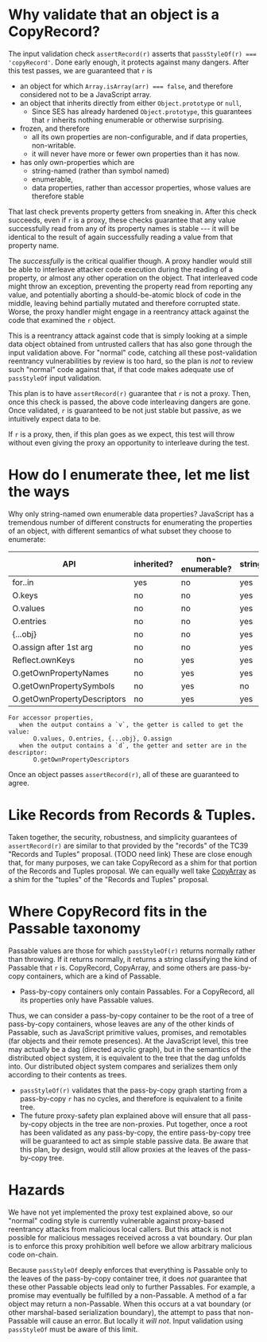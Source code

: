 # Why validate that an object is a CopyRecord?

The input validation check `assertRecord(r)` asserts that `passStyleOf(r) === 'copyRecord'`. Done early enough, it protects against many dangers. After this test passes, we are guaranteed that `r` is
   * an object for which `Array.isArray(arr) === false`, and therefore considered not to be a JavaScript array.
   * an object that inherits directly from either `Object.prototype` or `null`,
      * Since SES has already hardened `Object.prototype`, this guarantees that `r` inherits nothing enumerable or otherwise surprising.
   * frozen, and therefore
      * all its own properties are non-configurable, and if data properties, non-writable.
      * it will never have more or fewer own properties than it has now.
   * has only own-properties which are
      * string-named (rather than symbol named)
      * enumerable,
      * data properties, rather than accessor properties, whose values are therefore stable

That last check prevents property getters from sneaking in. After this check succeeds, even if `r` is a proxy, these checks guarantee that any value successfully read from any of its property names is stable --- it will be identical to the result of again successfully reading a value from that property name.

The *successfully* is the critical qualifier though. A proxy handler would still be able to interleave attacker code execution during the reading of a property, or almost any other operation on the object. That interleaved code might throw an exception, preventing the property read from reporting any value, and potentially aborting a should-be-atomic block of code in the middle, leaving behind partially mutated and therefore corrupted state. Worse, the proxy handler might engage in a reentrancy attack against the code that examined the `r` object.

This is a reentrancy attack against code that is simply looking at a simple data object obtained from untrusted callers that has also gone through the input validation above. For "normal" code, catching all these post-validation reentrancy vulnerabilities by review is too hard, so the plan is *not* to review such "normal" code against that, if that code makes adequate use of `passStyleOf` input validation.

This plan is to have `assertRecord(r)` guarantee that `r` is not a proxy. Then, once this check is passed, the above code interleaving dangers are gone. Once validated, `r` is guaranteed to be not just stable but passive, as we intuitively expect data to be.

If `r` is a proxy, then, if this plan goes as we expect, this test will throw without even giving the proxy an opportunity to interleave during the test.

# How do I enumerate thee, let me list the ways

Why only string-named own enumerable data properties? JavaScript has a tremendous number of different constructs for enumerating the properties of an object, with different semantics of what subset they choose to enumerate:

| API                         | inherited?  | non-enumerable? | strings? | symbols? | output    |
| --------------------------- | ----------- | --------------- | -------- | -------- | --------- |
| for..in                     | yes         | no              | yes      | no       | k*        |
| O.keys                      | no          | no              | yes      | no       | [k,*]     |
| O.values                    | no          | no              | yes      | no       | [v,*]     |
| O.entries                   | no          | no              | yes      | no       | [[k,v],*] |
| {...obj}                    | no          | no              | yes      | yes      | {k:v,*}   |
| O.assign after 1st arg      | no          | no              | yes      | yes      | {k:v,*}   |
| Reflect.ownKeys             | no          | yes             | yes      | yes      | [k,*]     |
| O.getOwnPropertyNames       | no          | yes             | yes      | no       | [k,*]     |
| O.getOwnPropertySymbols     | no          | yes             | no       | yes      | [k,*]     |
| O.getOwnPropertyDescriptors | no          | yes             | yes      | yes      | {k:d,*}   |

    For accessor properties,
       when the output contains a `v`, the getter is called to get the value:
           O.values, O.entries, {...obj}, O.assign
       when the output contains a `d`, the getter and setter are in the descriptor:
           O.getOwnPropertyDescriptors

Once an object passes `assertRecord(r)`, all of these are guaranteed to agree.

# Like Records from Records & Tuples.

Taken together, the security, robustness, and simplicity guarantees of `assertRecord(r)` are similar to that provided by the "records" of the TC39 "Records and Tuples" proposal. (TODO need link) These are close enough that, for many purposes, we can take CopyRecord as a shim for that portion of the Records and Tuples proposal. We can equally well take [CopyArray](./copyArray-guarantees.md) as a shim for the "tuples" of the "Records and Tuples" proposal.

# Where CopyRecord fits in the Passable taxonomy

Passable values are those for which `passStyleOf(r)` returns normally rather than throwing. If it returns normally, it returns a string classifying the kind of Passable that `r` is. CopyRecord, CopyArray, and some others are pass-by-copy containers, which are a kind of Passable.
* Pass-by-copy containers only contain Passables. For a CopyRecord, all its properties only have Passable values.

Thus, we can consider a pass-by-copy container to be the root of a tree of pass-by-copy containers, whose leaves are any of the other kinds of Passable, such as JavaScript primitive values, promises, and remotables (far objects and their remote presences). At the JavaScript level, this tree may actually be a dag (directed acyclic graph), but in the semantics of the distributed object system, it is equivalent to the tree that the dag unfolds into. Our distributed object system compares and serializes them only according to their contents as trees.
* `passStyleOf(r)` validates that the pass-by-copy graph starting from a pass-by-copy `r` has no cycles, and therefore is equivalent to a finite tree.
* The future proxy-safety plan explained above will ensure that all pass-by-copy objects in the tree are non-proxies. Put together, once a root has been validated as any pass-by-copy, the entire pass-by-copy tree will be guaranteed to act as simple stable passive data. Be aware that this plan, by design, would still allow proxies at the leaves of the pass-by-copy tree.

# Hazards

We have not yet implemented the proxy test explained above, so our "normal" coding style is currently vulnerable against proxy-based reentrancy attacks from malicious local callers. But this attack is not possible for malicious messages received across a vat boundary. Our plan is to enforce this proxy prohibition well before we allow arbitrary malicious code on-chain.

Because `passStyleOf` deeply enforces that everything is Passable only to the leaves of the pass-by-copy container tree, it does *not* guarantee that these other Passable objects lead only to further Passables. For example, a promise may eventually be fulfilled by a non-Passable. A method of a far object may return a non-Passable. When this occurs at a vat boundary (or other marshal-based serialization boundary), the attempt to pass that non-Passable will cause an error. But locally it *will not*. Input validation using `passStyleOf` must be aware of this limit.
